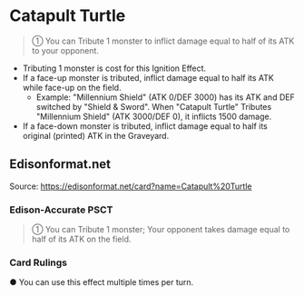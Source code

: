 # Catapult Turtle

> ① You can Tribute 1 monster to inflict damage equal to half of its ATK to your opponent.

*   Tributing 1 monster is cost for this Ignition Effect.
*   If a face-up monster is tributed, inflict damage equal to half its ATK while face-up on the field.
    *   Example: "Millennium Shield" (ATK 0/DEF 3000) has its ATK and DEF switched by "Shield & Sword". When "Catapult Turtle" Tributes "Millennium Shield" (ATK 3000/DEF 0), it inflicts 1500 damage.
*   If a face-down monster is tributed, inflict damage equal to half its original (printed) ATK in the Graveyard.

## Edisonformat.net

Source: https://edisonformat.net/card?name=Catapult%20Turtle

### Edison-Accurate PSCT

> ① You can Tribute 1 monster; Your opponent takes damage equal to half of its ATK on the field.

### Card Rulings

● You can use this effect multiple times per turn.
            